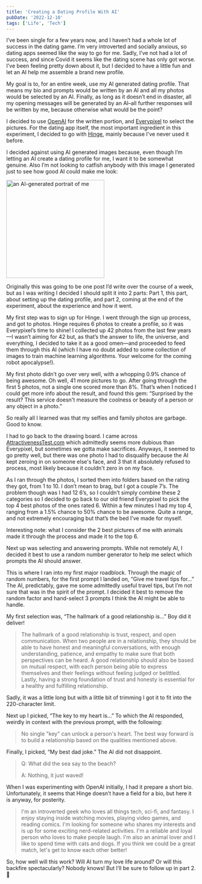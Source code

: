```yaml
---
title: 'Creating a Dating Profile With AI'
pubDate: '2022-12-10'
tags: ['Life', 'Tech']
---
```


I’ve been single for a few years now, and I haven’t had a whole lot of success in the dating game. I’m very introverted and socially anxious, so dating apps seemed like the way to go for me. Sadly, I’ve not had a lot of success, and since Covid it seems like the dating scene has only got worse. I’ve been feeling pretty down about it, but I decided to have a little fun and let an AI help me assemble a brand new profile.

My goal is to, for an entire week, use my AI generated dating profile. That means my bio and prompts would be written by an AI and all my photos would be selected by an AI. Finally, as long as it doesn’t end in disaster, all my opening messages will be generated by an AI–all further responses will be written by me, because otherwise what would be the point?

I decided to use [OpenAI](https://openai.com/) for the written portion, and [Everypixel](https://aesthetics.everypixel.com/) to select the pictures. For the dating app itself, the most important ingredient in this experiment, I decided to go with [Hinge](https://hinge.co/), mainly because I've never used it before.

I decided against using AI generated images because, even though I’m letting an AI create a dating profile for me, I want it to be somewhat genuine. Also I’m not looking to catfish anybody with this image I generated just to see how good AI could make me look:

<img src="/media/my-ai-portrait.jpg" width="260" alt="an AI-generated portrait of me" />

Originally this was going to be one post I’d write over the course of a week, but as I was writing I decided I should split it into 2 parts: Part 1, this part, about setting up the dating profile, and part 2, coming at the end of the experiment, about the experience and how it went.

My first step was to sign up for Hinge. I went through the sign up process, and got to photos. Hinge requires 6 photos to create a profile, so it was Everypixel’s time to shine! I collected up 42 photos from the last few years—I wasn’t aiming for 42 but, as that’s the answer to life, the universe, and everything, I decided to take it as a good omen—and proceeded to feed them through this AI (which I have no doubt added to some collection of images to train machine learning algorithms. Your welcome for the coming robot apocalypse!).

My first photo didn’t go over very well, with a whopping 0.9% chance of being awesome. Oh well, 41 more pictures to go. After going through the first 5 photos, not a single one scored more than 8%. That’s when I noticed I could get more info about the result, and found this gem: “Surprised by the result? This service doesn't measure the coolness or beauty of a person or any object in a photo.”

So really all I learned was that my selfies and family photos are garbage. Good to know.

I had to go back to the drawing board. I came across [AttractivenessTest.com](http://AttractivenessTest.com) which admittedly seems more dubious than Everypixel, but sometimes we gotta make sacrifices. Anyways, it seemed to go pretty well, but there was one photo I had to disqualify because the AI kept zeroing in on someone else's face, and 3 that it absolutely refused to process, most likely because it couldn't zero in on my face.

As I ran through the photos, I sorted them into folders based on the rating they got, from 1 to 10. I don’t mean to brag, but I got a couple 7’s. The problem though was I had 12 6’s, so I couldn’t simply combine these 2 categories so I decided to go back to our old friend Everypixel to pick the top 4 best photos of the ones rated 6. Within a few minutes I had my top 4, ranging from a 1.5% chance to 50% chance to be awesome. Quite a range, and not extremely encouraging but that’s the bed I’ve made for myself.

Interesting note: what I consider the 2 best pictures of me with animals made it through the process and made it to the top 6.

Next up was selecting and answering prompts. While not remotely AI, I decided it best to use a random number generator to help me select which prompts the AI should answer.

This is where I ran into my first major roadblock. Through the magic of random numbers, for the first prompt I landed on, “Give me travel tips for…” The AI, predictably, gave me some admittedly useful travel tips, but I’m not sure that was in the spirit of the prompt. I decided it best to remove the random factor and hand-select 3 prompts I think the AI might be able to handle.

My first selection was, “The hallmark of a good relationship is…” Boy did it deliver!

> The hallmark of a good relationship is trust, respect, and open communication. When two people are in a relationship, they should be able to have honest and meaningful conversations, with enough understanding, patience, and empathy to make sure that both perspectives can be heard. A good relationship should also be based on mutual respect, with each person being able to express themselves and their feelings without feeling judged or belittled. Lastly, having a strong foundation of trust and honesty is essential for a healthy and fulfilling relationship.

Sadly, it was a little long but with a little bit of trimming I got it to fit into the 220-character limit.

Next up I picked, “The key to my heart is…” To which the AI responded, weirdly in context with the previous prompt, with the following:

> No single "key" can unlock a person's heart. The best way forward is to build a relationship based on the qualities mentioned above.

Finally, I picked, “My best dad joke.” The AI did not disappoint.

> Q: What did the sea say to the beach?
>
> A: Nothing, it just waved!

When I was experimenting with OpenAI initially, I had it prepare a short bio. Unfortunately, it seems that Hinge doesn’t have a field for a bio, but here it is anyway, for posterity.

> I'm an introverted geek who loves all things tech, sci-fi, and fantasy. I enjoy staying inside watching movies, playing video games, and reading comics. I'm looking for someone who shares my interests and is up for some exciting nerd-related activities. I'm a reliable and loyal person who loves to make people laugh. I'm also an animal lover and I like to spend time with cats and dogs. If you think we could be a great match, let's get to know each other better!

So, how well will this work? Will AI turn my love life around? Or will this backfire spectacularly? Nobody knows! But I’ll be sure to follow up in part 2. 🙂
